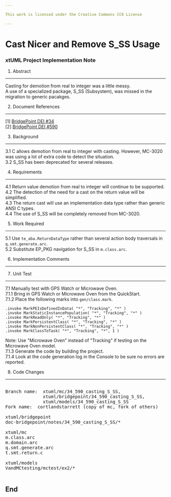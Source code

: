 ```yaml
---

This work is licensed under the Creative Commons CC0 License

---
```


# Cast Nicer and Remove S_SS Usage
### xtUML Project Implementation Note

1. Abstract
-----------
Casting for demotion from real to integer was a little messy.  
A use of a specialized package, S_SS (Subsystem), was missed in the
migration to generic pacakges.

2. Document References
----------------------
[1] [BridgePoint DEI #34](https://support.onefact.net/redmine/issues/34)  
[2] [BridgePoint DEI #590](https://support.onefact.net/redmine/issues/590)  

3. Background
-------------
3.1  C allows demotion from real to integer with casting.  However, MC-3020
was using a lot of extra code to detect the situation.  
3.2  S_SS has been deprecated for several releases.  

4. Requirements
---------------

4.1  Return value demotion from real to integer will continue to be
supported.  
4.2  The detection of the need for a cast on the return value will be
simplified.  
4.3  The return cast will use an implementation data type rather than
generic ANSI C types.  
4.4  The use of S_SS will be completely removed from MC-3020.  

5. Work Required
----------------

5.1  Use `te_aba.ReturnDataType` rather than several action body
traversals in `q.smt.generate.arc`.  
5.2  Substitute EP_PKG navigation for S_SS in `m.class.arc`.  

6. Implementation Comments
--------------------------

7. Unit Test
------------
7.1  Manually test with GPS Watch or Microwave Oven.  
7.1.1  Bring in GPS Watch or Microwave Oven from the QuickStart.  
7.1.2  Place the following marks into `gen/class.mark`.  
```
.invoke MarkPEIsDefinedInData( "*", "Tracking", "*" )
.invoke MarkStaticInstancePopulation( "*", "Tracking", "*" )
.invoke MarkReadOnly( "*", "Tracking", "*" )
.invoke MarkPersistentClass( "*", "Tracking", "*" )
.invoke MarkNonPersistentClass( "*", "Tracking", "*" )
.invoke MarkClassToTask( "*", "Tracking", "*", 1 )
```
Note:  Use "Microwave Oven" instead of "Tracking" if testing on the Microwave
Oven model.  
7.1.3  Generate the code by building the project.  
7.1.4  Look at the code generation log in the Console to be sure no errors
are reported.  

8. Code Changes
---------------
<pre>

Branch name:  xtuml/mc/34_590_casting_S_SS,
              xtuml/bridgepoint/34_590_casting_S_SS,
              xtuml/models/34_590_casting_S_SS
Fork name:  cortlandstarrett (copy of mc, fork of others)

xtuml/bridgepoint
doc-bridgepoint/notes/34_590_casting_S_SS/*

xtuml/mc
m.class.arc
m.domain.arc
q.smt.generate.arc
t.smt.return.c

xtuml/models
VandMCtesting/mctest/ex2/*

</pre>

End
---

